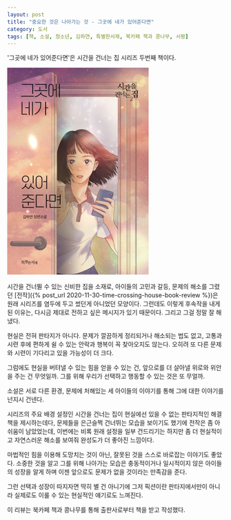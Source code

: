 ```yaml
---
layout: post
title: "중요한 것은 나아가는 것 - 그곳에 네가 있어준다면"
category: 도서
tags: [책, 소설, 청소년, 김하연, 특별한서재, 북카페 책과 콩나무, 서평]
---
```


'그곳에 네가 있어준다면'은
시간을 건너는 집 시리즈 두번째 책이다.

![표지](/images/book/time-crossing-house-2-if-you-were-there-book-h480.jpg)

시간을 건너뛸 수 있는 신비한 집을 소재로,
아이들의 고민과 갈등, 문제의 해소를 그렸던 [전작]({% post_url 2020-11-30-time-crossing-house-book-review %})은
원래 시리즈를 염두에 두고 썼던게 아니었던 모양이다.
그런데도 이렇게 후속작을 내게 된 이유는,
다시금 제대로 전하고 싶은 메시지가 있기 때문이다.
그리고 그걸 정말 잘 해냈다.

현실은 전혀 판타지가 아니다.
문제가 깔끔하게 정리되거나 해소되는 법도 없고,
고통과 시련 후에 편하게 쉴 수 있는 안락과 행복이 꼭 찾아오지도 않는다.
오히려 또 다른 문제와 시련이 기다리고 있을 가능성이 더 크다.

그럼에도 현실을 버텨낼 수 있는 힘을 얻을 수 있는 건,
앞으로를 더 살아낼 위로와 위안을 주는 건 무엇일까.
그를 위해 우리가 선택하고 행동할 수 있는 것은 또 무얼까.

소설은 서로 다른 환경, 문제에 처해있는 세 아이들의 이야기를 통해
그에 대한 이야기를 넌지시 건넨다.

시리즈의 주요 배경 설정인 시간을 건너는 집이 현실에선 있을 수 없는 판타지적인 해결책을 제시하는데다,
문제들을 은근슬쩍 건너뛰는 모습을 보이기도 했기에
전작은 좀 아쉬움이 남았었는데,
이번에는 비록 원래 설정을 일부 건드리기는 하지만
좀 더 현실적이고 자연스러운 해소를 보여줘
완성도가 더 좋아진 느낌이다.

마법적인 힘을 이용해 도망치는 것이 아닌,
잘못된 것을 스스로 바로잡는 이야기도 좋았다.
소중한 것을 알고 그를 위해 나아가는 모습은
충동적이거나 일시적이지 않은 아이들의 성장을 알게 하며
이젠 앞으로도 문제가 없을 것이라는 만족감을 준다.

그런 선택과 성장이 따지자면 딱히 별 건 아니기에
그저 픽션이란 판타지에서만이 아니라
실제로도 이룰 수 있는 현실적인 얘기로도 느껴진다.



<div class="im im-info">
이 리뷰는 북카페 책과 콩나무를 통해 출판사로부터 책을 받고 작성했다.
</div>
